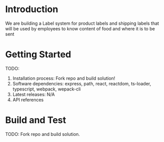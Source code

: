 # Introduction
We are building a Label system for product labels and shipping labels that will be used by employees to know content of food and where it is to be sent 

# Getting Started
TODO:
1.	Installation process: Fork repo and build solution!
2.	Software dependencies: express, path, react, reactdom, ts-loader, typescript, webpack, wepack-cli
3.	Latest releases: N/A
4.	API references

# Build and Test
TODO: Fork repo and build solution.



